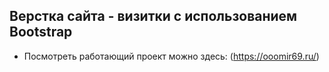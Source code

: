 ## Верстка сайта - визитки с использованием Bootstrap

- Посмотреть работающий проект можно здесь: (https://ooomir69.ru/)
